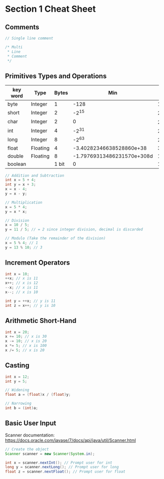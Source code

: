 # Section 1 Cheat Sheet

## Comments

```java
// Single line comment

/* Multi
 * Line
 * Comment 
 */
```

## Primitives Types and Operations

| key word  |  Type  | Bytes | Min | Max |
|-----------|--------|-------|-----|-----|
| byte      | Integer|  1    | -128| 127 |
| short     | Integer|  2    | -2<sup>15</sup>   | 2<sup>15</sup>-1 |
| char      | Integer|  2    | 0   | 2<sup>16</sup>-1 |
| int       | Integer|  4    | -2<sup>31</sup>| 2<sup>31</sup>-1 |
| long      | Integer|  8    | -2<sup>63</sup>| 2<sup>63</sup>-1 |
| float     |Floating|  4    | -3.40282346638528860e+38| 3.40282346638528860e+38 |
| double    |Floating|  8    | -1.79769313486231570e+308d| 1.79769313486231570e+308d |
| boolean   |        |  1 bit| 0   | 1   |

```java
// Addition and Subtraction
int x = 5 + 4;
int y = x + 3;
x = x - 4;
y = x - y;

// Multiplication
x = 5 * 4;
y = x * x;

// Division
x = 10 / 5;
y = 11 / 5; // = 2 since integer division, decimal is discarded

// Modulo (Take the remainder of the division)
x = 5 % 4; // 1
y = 13 % 10; // 3

```

## Increment Operators

```java
int x = 10;
++x; // x is 11
x++; // x is 12
--x; // x is 11
x--; // x is 10

int y = ++x; // y is 11
int z = x++; // y is 10
```

## Arithmetic Short-Hand

```java
int x = 20;
x += 10; // x is 30
x -= 10; // x is 20
x *= 5; // x is 100
x /= 5; // x is 20
```

## Casting

```java
int x = 12;
int y = 5;

// Widening
float a = (float)x / (float)y;

// Narrowing
int b = (int)a;
```

## Basic User Input

Scanner documentation: <https://docs.oracle.com/javase/7/docs/api/java/util/Scanner.html>

```java
// Create the object
Scanner scanner = new Scanner(System.in);

int x = scanner.nextInt(); // Prompt user for int
long y = scanner.nextLong(); // Prompt user for long
float z = scanner.nextFloat(); // Prompt user for float
```
